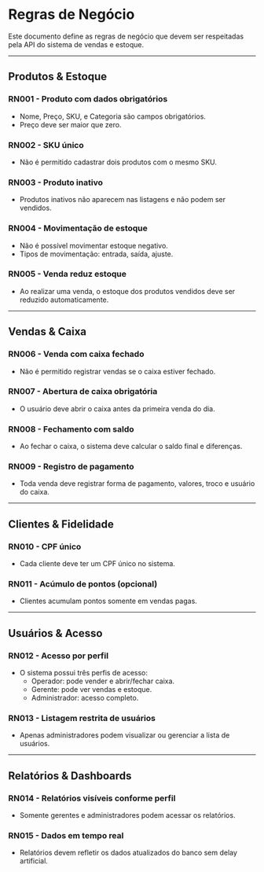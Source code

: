 # Regras de Negócio

Este documento define as regras de negócio que devem ser respeitadas pela API do sistema de vendas e estoque.

---

## Produtos & Estoque

### RN001 - Produto com dados obrigatórios
- Nome, Preço, SKU, e Categoria são campos obrigatórios.
- Preço deve ser maior que zero.

### RN002 - SKU único
- Não é permitido cadastrar dois produtos com o mesmo SKU.

### RN003 - Produto inativo
- Produtos inativos não aparecem nas listagens e não podem ser vendidos.

### RN004 - Movimentação de estoque
- Não é possível movimentar estoque negativo.
- Tipos de movimentação: entrada, saída, ajuste.

### RN005 - Venda reduz estoque
- Ao realizar uma venda, o estoque dos produtos vendidos deve ser reduzido automaticamente.

---

## Vendas & Caixa

### RN006 - Venda com caixa fechado
- Não é permitido registrar vendas se o caixa estiver fechado.

### RN007 - Abertura de caixa obrigatória
- O usuário deve abrir o caixa antes da primeira venda do dia.

### RN008 - Fechamento com saldo
- Ao fechar o caixa, o sistema deve calcular o saldo final e diferenças.

### RN009 - Registro de pagamento
- Toda venda deve registrar forma de pagamento, valores, troco e usuário do caixa.

---

## Clientes & Fidelidade

### RN010 - CPF único
- Cada cliente deve ter um CPF único no sistema.

### RN011 - Acúmulo de pontos (opcional)
- Clientes acumulam pontos somente em vendas pagas.

---

## Usuários & Acesso

### RN012 - Acesso por perfil
- O sistema possui três perfis de acesso:
  - Operador: pode vender e abrir/fechar caixa.
  - Gerente: pode ver vendas e estoque.
  - Administrador: acesso completo.

### RN013 - Listagem restrita de usuários
- Apenas administradores podem visualizar ou gerenciar a lista de usuários.

---

## Relatórios & Dashboards

### RN014 - Relatórios visíveis conforme perfil
- Somente gerentes e administradores podem acessar os relatórios.

### RN015 - Dados em tempo real
- Relatórios devem refletir os dados atualizados do banco sem delay artificial.

